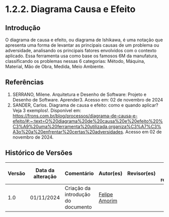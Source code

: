 # 1.2.2. Diagrama Causa e Efeito

## Introdução

O diagrama de causa e efeito, ou diagrama de Ishikawa, é uma notação que apresenta uma forma de levantar as principais causas de um problema ou adversidade, analisando os principais fatores envolvidos com o contexto aplicado. Essa ferramenta usa como base os famosos 6M da manufatura, classificando os problemas nessas 6 categorias: Método, Máquina, Material, Mão de Obra, Medida, Meio Ambiente.

## Referências

1. SERRANO, Milene. Arquitetura e Desenho de Software: Projeto e Desenho de Software. Aprender3. Acesso em: 02 de novembro de 2024
2. SANDER, Carlos. Diagrama de causa e efeito: como e quando aplicar? Veja 3 exemplos!. Disponível em: https://frons.com.br/blog/processos/diagrama-de-causa-e-efeito/#:~:text=O%20diagrama%20de%20causa%20e%20efeito%20%C3%A9%20uma%20ferramenta%20utilizada,organiza%C3%A7%C3%A3o%20a%20enfrentar%20certas%20adversidades. Acesso em 02 de novembro de 2024.

## Histórico de Versões

| Versão | Data da alteração | Comentário | Autor(es) | Revisor(es) | Data de revisão |
|--------|-----------|-----------|-----------|-------------|-------------|
| 1.0 | 01/11/2024 | Criação da introdução do documento | [Felipe Amorim](https://github.com/lipeaaraujo) |  |  |
